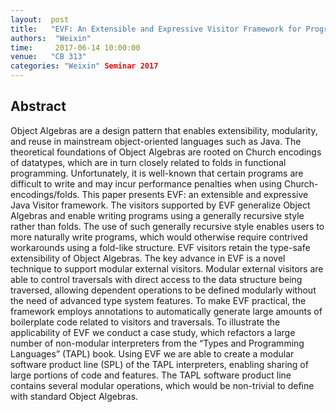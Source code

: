 ```yaml
--- 
layout:  post 
title:   "EVF: An Extensible and Expressive Visitor Framework for Programming Language Reuse"
authors:  "Weixin"
time:     2017-06-14 10:00:00
venue:   "CB 313"
categories: "Weixin" Seminar 2017
--- 
```

## Abstract

Object Algebras are a design pattern that enables extensibility,
modularity, and
reuse in mainstream object-oriented languages such as Java. The theoretical
foundations of Object Algebras are rooted on Church encodings of datatypes,
which are in turn closely related to folds in functional programming.
Unfortunately, it is well-known that certain programs are difficult to
write and
may incur performance penalties when using Church-encodings/folds. This
paper
presents EVF: an extensible and expressive Java Visitor framework. The
visitors
supported by EVF generalize Object Algebras and enable writing programs
using a
generally recursive style rather than folds. The use of such generally
recursive
style enables users to more naturally write programs, which would otherwise
require contrived workarounds using a fold-like structure. EVF visitors
retain
the type-safe extensibility of Object Algebras. The key advance in EVF is a
novel technique to support modular external visitors. Modular external
visitors
are able to control traversals with direct access to the data structure
being
traversed, allowing dependent operations to be defined modularly without the
need of advanced type system features. To make EVF practical, the framework
employs annotations to automatically generate large amounts of boilerplate
code
related to visitors and traversals. To illustrate the applicability of EVF
we
conduct a case study, which refactors a large number of non-modular
interpreters
from the “Types and Programming Languages” (TAPL) book. Using EVF we are
able to
create a modular software product line (SPL) of the TAPL interpreters,
enabling
sharing of large portions of code and features. The TAPL software product
line
contains several modular operations, which would be non-trivial to define
with
standard Object Algebras.


